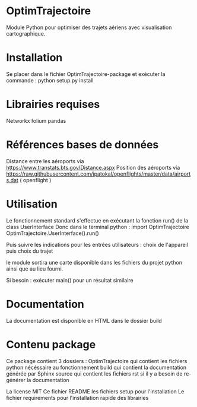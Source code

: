 # OptimTrajectoire

Module Python pour optimiser des trajets aériens avec visualisation cartographique.

# Installation 

Se placer dans le fichier OptimTrajectoire-package et exécuter la commande : 
python setup.py install 

# Librairies requises 
 Networkx
 folium 
 pandas

# Références bases de données 

Distance entre les aéroports via https://www.transtats.bts.gov/Distance.aspx
Position des aéroports via https://raw.githubusercontent.com/jpatokal/openflights/master/data/airports.dat ( openflight )

# Utilisation 

Le fonctionnement standard s'effectue en exécutant la fonction run() de la class UserInterface
Donc dans le terminal python : 
import OptimTrajectoire 
OptimTrajectoire.UserInterface().run()

Puis suivre les indications pour les entrées utilisateurs : choix de l'appareil puis choix du trajet

le module sortira une carte disponible dans les fichiers du projet python ainsi que au lieu fourni.

Si besoin : exécuter main() pour un résultat similaire

# Documentation 

La documentation est disponible en HTML dans le dossier build

# Contenu package 

Ce package contient 3 dossiers : 
OptimTrajectoire qui contient les fichiers python nécéssaire au fonctionnement 
build qui contient la documentation générée par Sphinx
source qui contient les fichiers rst si il y a besoin de re-générer la documentation 

La license MIT
Ce fichier README
les fichiers setup pour l'installation
Le fichier requirements pour l'installation rapide des librairies


